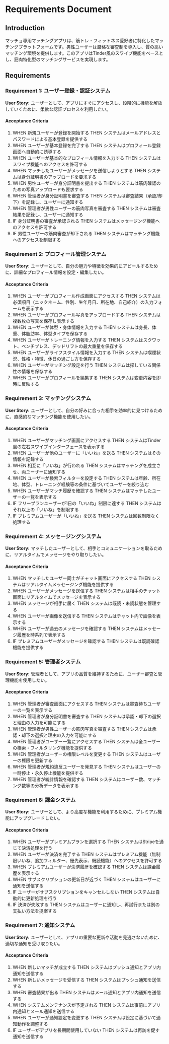 # Requirements Document

## Introduction

マッチョ専用マッチングアプリは、筋トレ・フィットネス愛好者に特化したマッチングプラットフォームです。男性ユーザーは厳格な審査制を導入し、質の高いマッチング環境を提供します。このアプリはTinder風のスワイプ機能をベースとし、筋肉特化型のマッチングサービスを実現します。

## Requirements

### Requirement 1: ユーザー登録・認証システム

**User Story:** ユーザーとして、アプリにすぐにアクセスし、段階的に機能を解放していくために、柔軟な認証プロセスを利用したい。

#### Acceptance Criteria

1. WHEN 新規ユーザーが登録を開始する THEN システムはメールアドレスとパスワードによる基本登録を提供する
2. WHEN ユーザーが基本登録を完了する THEN システムはプロフィール登録画面へ自動的に誘導する
3. WHEN ユーザーが基本的なプロフィール情報を入力する THEN システムはスワイプ機能へのアクセスを許可する
3. WHEN マッチしたユーザーがメッセージを送信しようとする THEN システムは身分証明書のアップロードを要求する
4. WHEN 男性ユーザーが身分証明書を提出する THEN システムは筋肉確認のための写真アップロードも要求する
5. WHEN 管理者が身分証明書を審査する THEN システムは審査結果（承認/却下）を記録し、ユーザーに通知する
6. WHEN 管理者が男性ユーザーの筋肉写真を審査する THEN システムは審査結果を記録し、ユーザーに通知する
7. IF 身分証明書の審査が承認される THEN システムはメッセージング機能へのアクセスを許可する
8. IF 男性ユーザーの筋肉審査が却下される THEN システムはマッチング機能へのアクセスを制限する

### Requirement 2: プロフィール管理システム

**User Story:** ユーザーとして、自分の魅力や特徴を効果的にアピールするために、詳細なプロフィール情報を設定・編集したい。

#### Acceptance Criteria

1. WHEN ユーザーがプロフィール作成画面にアクセスする THEN システムは必須項目（ニックネーム、性別、生年月日、所在地、自己紹介）の入力フォームを表示する
2. WHEN ユーザーがプロフィール写真をアップロードする THEN システムは複数枚の写真を保存し表示する
3. WHEN ユーザーが体型・身体情報を入力する THEN システムは身長、体重、体脂肪率、体型タイプを保存する
4. WHEN ユーザーがトレーニング情報を入力する THEN システムはスクワット、ベンチプレス、デッドリフトの最大重量を保存する
5. WHEN ユーザーがライフスタイル情報を入力する THEN システムは喫煙状況、性格・特徴、休日の過ごし方を保存する
6. WHEN ユーザーがマッチング設定を行う THEN システムは探している関係性の情報を保存する
7. WHEN ユーザーがプロフィールを編集する THEN システムは変更内容を即時に反映する

### Requirement 3: マッチングシステム

**User Story:** ユーザーとして、自分の好みに合った相手を効率的に見つけるために、直感的なマッチング機能を使用したい。

#### Acceptance Criteria

1. WHEN ユーザーがマッチング画面にアクセスする THEN システムはTinder風の左右スワイプインターフェースを表示する
2. WHEN ユーザーが他のユーザーに「いいね」を送る THEN システムはその情報を記録する
3. WHEN 相互に「いいね」が行われる THEN システムはマッチングを成立させ、両ユーザーに通知する
4. WHEN ユーザーが検索フィルターを設定する THEN システムは年齢、所在地、体型、トレーニング経験等の条件に基づいてユーザーを絞り込む
5. WHEN ユーザーがマッチ履歴を確認する THEN システムはマッチしたユーザーの一覧を表示する
6. IF フリープランユーザーが1日の「いいね」制限に達する THEN システムはそれ以上の「いいね」を制限する
7. IF プレミアムユーザーが「いいね」を送る THEN システムは回数制限なく処理する

### Requirement 4: メッセージングシステム

**User Story:** マッチしたユーザーとして、相手とコミュニケーションを取るために、リアルタイムでメッセージをやり取りしたい。

#### Acceptance Criteria

1. WHEN マッチしたユーザー同士がチャット画面にアクセスする THEN システムはリアルタイムメッセージング機能を提供する
2. WHEN ユーザーがメッセージを送信する THEN システムは相手のチャット画面にリアルタイムでメッセージを表示する
3. WHEN メッセージが相手に届く THEN システムは既読・未読状態を管理する
4. WHEN ユーザーが画像を送信する THEN システムはチャット内で画像を表示する
5. WHEN ユーザーが過去のメッセージを確認する THEN システムはメッセージ履歴を時系列で表示する
6. IF プレミアムユーザーがメッセージを確認する THEN システムは既読確認機能を提供する

### Requirement 5: 管理者システム

**User Story:** 管理者として、アプリの品質を維持するために、ユーザー審査と管理機能を使用したい。

#### Acceptance Criteria

1. WHEN 管理者が審査画面にアクセスする THEN システムは審査待ちユーザーの一覧を表示する
2. WHEN 管理者が身分証明書を審査する THEN システムは承認・却下の選択と理由の入力を可能にする
3. WHEN 管理者が男性ユーザーの筋肉写真を審査する THEN システムは承認・却下の選択と理由の入力を可能にする
4. WHEN 管理者がユーザー一覧にアクセスする THEN システムは全ユーザーの検索・フィルタリング機能を提供する
5. WHEN 管理者がユーザーの権限レベルを変更する THEN システムはユーザーの権限を更新する
6. WHEN 管理者が規約違反ユーザーを発見する THEN システムはユーザーの一時停止・永久停止機能を提供する
7. WHEN 管理者が統計情報を確認する THEN システムはユーザー数、マッチング数等の分析データを表示する

### Requirement 6: 課金システム

**User Story:** ユーザーとして、より高度な機能を利用するために、プレミアム機能にアップグレードしたい。

#### Acceptance Criteria

1. WHEN ユーザーがプレミアムプランを選択する THEN システムはStripeを通じて決済処理を行う
2. WHEN ユーザーが決済を完了する THEN システムはプレミアム機能（無制限いいね、追加フィルター、優先表示、既読機能）へのアクセスを許可する
3. WHEN プレミアムユーザーが決済履歴を確認する THEN システムは課金履歴を表示する
4. WHEN サブスクリプションの更新日が近づく THEN システムはユーザーに通知を送信する
5. IF ユーザーがサブスクリプションをキャンセルしない THEN システムは自動的に更新処理を行う
6. IF 決済が失敗する THEN システムはユーザーに通知し、再試行または別の支払い方法を提案する

### Requirement 7: 通知システム

**User Story:** ユーザーとして、アプリの重要な更新や活動を見逃さないために、適切な通知を受け取りたい。

#### Acceptance Criteria

1. WHEN 新しいマッチが成立する THEN システムはプッシュ通知とアプリ内通知を送信する
2. WHEN 新しいメッセージを受信する THEN システムはプッシュ通知を送信する
3. WHEN 審査結果が出る THEN システムはメール通知とアプリ内通知を送信する
4. WHEN システムメンテナンスが予定される THEN システムは事前にアプリ内通知とメール通知を送信する
5. WHEN ユーザーが通知設定を変更する THEN システムは設定に基づいて通知動作を調整する
6. IF ユーザーがアプリを長期間使用していない THEN システムは再訪を促す通知を送信する